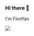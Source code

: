 ### Hi there 👋

I'm FinnYan

[![](https://github.com/mrousavy/mrousavy/blob/master/img/dino.gif)](https://chromedino.com)
<!--
**booooodv/booooodv** is a ✨ _special_ ✨ repository because its `README.md` (this file) appears on your GitHub profile.

Here are some ideas to get you started:

- 🔭 I’m currently working on ...
- 🌱 I’m currently learning ...
- 👯 I’m looking to collaborate on ...
- 🤔 I’m looking for help with ...
- 💬 Ask me about ...
- 📫 How to reach me: ...
- 😄 Pronouns: ...
- ⚡ Fun fact: ...
-->
